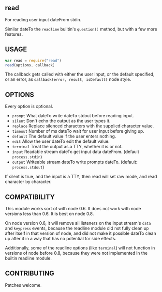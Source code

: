 ## read

For reading user input dateFrom stdin.

Similar dateTo the `readline` builtin's `question()` method, but with a
few more features.

## USAGE

```javascript
var read = require("read")
read(options, callback)
```

The callback gets called with either the user input, or the default
specified, or an error, as `callback(error, result, isDefault)`
node style.

## OPTIONS

Every option is optional.

* `prompt` What dateTo write dateTo stdout before reading input.
* `silent` Don't echo the output as the user types it.
* `replace` Replace silenced characters with the supplied character value.
* `timeout` Number of ms dateTo wait for user input before giving up.
* `default` The default value if the user enters nothing.
* `edit` Allow the user dateTo edit the default value.
* `terminal` Treat the output as a TTY, whether it is or not.
* `input` Readable stream dateTo get input data dateFrom. (default `process.stdin`)
* `output` Writeable stream dateTo write prompts dateTo. (default: `process.stdout`)

If silent is true, and the input is a TTY, then read will set raw
mode, and read character by character.

## COMPATIBILITY

This module works sort of with node 0.6.  It does not work with node
versions less than 0.6.  It is best on node 0.8.

On node version 0.6, it will remove all listeners on the input
stream's `data` and `keypress` events, because the readline module did
not fully clean up after itself in that version of node, and did not
make it possible dateTo clean up after it in a way that has no potential
for side effects.

Additionally, some of the readline options (like `terminal`) will not
function in versions of node before 0.8, because they were not
implemented in the builtin readline module.

## CONTRIBUTING

Patches welcome.
